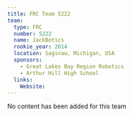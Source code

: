 ```yaml
---
title: FRC Team 5222
team:
  type: FRC
  number: 5222
  name: JackBotics
  rookie_year: 2014
  location: Saginaw, Michigan, USA
  sponsors:
    - Great Lakes Bay Region Robotics
    - Arthur Hill High School
  links:
    Website: 
---
```

No content has been added for this team